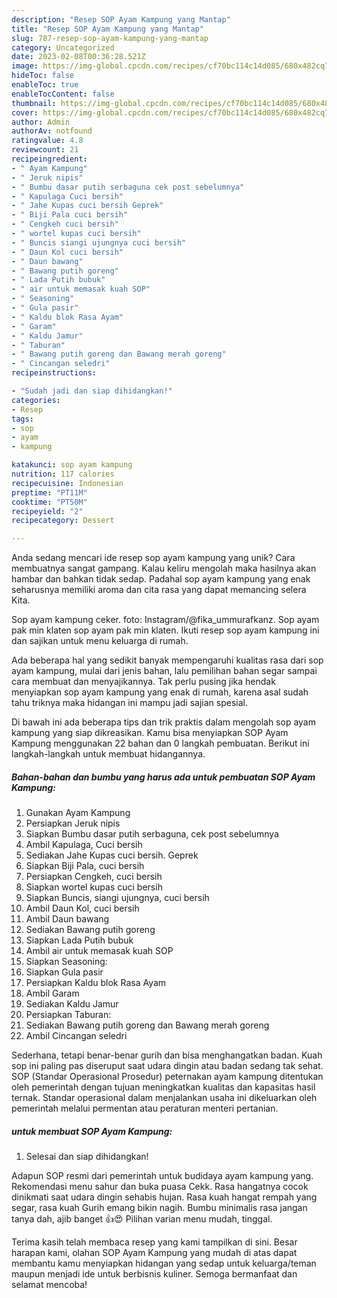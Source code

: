```yaml
---
description: "Resep SOP Ayam Kampung yang Mantap"
title: "Resep SOP Ayam Kampung yang Mantap"
slug: 787-resep-sop-ayam-kampung-yang-mantap
category: Uncategorized
date: 2023-02-08T00:36:28.521Z
image: https://img-global.cpcdn.com/recipes/cf70bc114c14d085/680x482cq70/sop-ayam-kampung-foto-resep-utama.jpg
hideToc: false
enableToc: true
enableTocContent: false
thumbnail: https://img-global.cpcdn.com/recipes/cf70bc114c14d085/680x482cq70/sop-ayam-kampung-foto-resep-utama.jpg
cover: https://img-global.cpcdn.com/recipes/cf70bc114c14d085/680x482cq70/sop-ayam-kampung-foto-resep-utama.jpg
author: Admin
authorAv: notfound
ratingvalue: 4.8
reviewcount: 21
recipeingredient:
- " Ayam Kampung"
- " Jeruk nipis"
- " Bumbu dasar putih serbaguna cek post sebelumnya"
- " Kapulaga Cuci bersih"
- " Jahe Kupas cuci bersih Geprek"
- " Biji Pala cuci bersih"
- " Cengkeh cuci bersih"
- " wortel kupas cuci bersih"
- " Buncis siangi ujungnya cuci bersih"
- " Daun Kol cuci bersih"
- " Daun bawang"
- " Bawang putih goreng"
- " Lada Putih bubuk"
- " air untuk memasak kuah SOP"
- " Seasoning"
- " Gula pasir"
- " Kaldu blok Rasa Ayam"
- " Garam"
- " Kaldu Jamur"
- " Taburan"
- " Bawang putih goreng dan Bawang merah goreng"
- " Cincangan seledri"
recipeinstructions:

- "Sudah jadi dan siap dihidangkan!"
categories:
- Resep
tags:
- sop
- ayam
- kampung

katakunci: sop ayam kampung 
nutrition: 117 calories
recipecuisine: Indonesian
preptime: "PT11M"
cooktime: "PT50M"
recipeyield: "2"
recipecategory: Dessert

---
```





Anda sedang mencari ide resep sop ayam kampung yang unik? Cara membuatnya sangat gampang. Kalau keliru mengolah maka hasilnya akan hambar dan bahkan tidak sedap. Padahal sop ayam kampung yang enak seharusnya memiliki aroma dan cita rasa yang dapat memancing selera Kita.





Sop ayam kampung ceker. foto: Instagram/@fika_ummurafkanz. Sop ayam pak min klaten sop ayam pak min klaten. Ikuti resep sop ayam kampung ini dan sajikan untuk menu keluarga di rumah.

Ada beberapa hal yang sedikit banyak mempengaruhi kualitas rasa dari sop ayam kampung, mulai dari jenis bahan, lalu pemilihan bahan segar sampai cara membuat dan menyajikannya. Tak perlu pusing jika hendak menyiapkan sop ayam kampung yang enak di rumah, karena asal sudah tahu triknya maka hidangan ini mampu jadi sajian spesial.






Di bawah ini ada beberapa tips dan trik praktis dalam mengolah sop ayam kampung yang siap dikreasikan. Kamu bisa menyiapkan SOP Ayam Kampung menggunakan 22 bahan dan 0 langkah pembuatan. Berikut ini langkah-langkah untuk membuat hidangannya.

<!--inarticleads1-->

##### Bahan-bahan dan bumbu yang harus ada untuk pembuatan SOP Ayam Kampung:

1. Gunakan  Ayam Kampung
1. Persiapkan  Jeruk nipis
1. Siapkan  Bumbu dasar putih serbaguna, cek post sebelumnya
1. Ambil  Kapulaga, Cuci bersih
1. Sediakan  Jahe Kupas cuci bersih. Geprek
1. Siapkan  Biji Pala, cuci bersih
1. Persiapkan  Cengkeh, cuci bersih
1. Siapkan  wortel kupas cuci bersih
1. Siapkan  Buncis, siangi ujungnya, cuci bersih
1. Ambil  Daun Kol, cuci bersih
1. Ambil  Daun bawang
1. Sediakan  Bawang putih goreng
1. Siapkan  Lada Putih bubuk
1. Ambil  air untuk memasak kuah SOP
1. Siapkan  Seasoning:
1. Siapkan  Gula pasir
1. Persiapkan  Kaldu blok Rasa Ayam
1. Ambil  Garam
1. Sediakan  Kaldu Jamur
1. Persiapkan  Taburan:
1. Sediakan  Bawang putih goreng dan Bawang merah goreng
1. Ambil  Cincangan seledri


Sederhana, tetapi benar-benar gurih dan bisa menghangatkan badan. Kuah sop ini paling pas diseruput saat udara dingin atau badan sedang tak sehat. SOP (Standar Operasional Prosedur) peternakan ayam kampung ditentukan oleh pemerintah dengan tujuan meningkatkan kualitas dan kapasitas hasil ternak. Standar operasional dalam menjalankan usaha ini dikeluarkan oleh pemerintah melalui permentan atau peraturan menteri pertanian. 

<!--inarticleads2-->

#####  untuk membuat SOP Ayam Kampung:


1. Selesai dan siap dihidangkan!

Adapun SOP resmi dari pemerintah untuk budidaya ayam kampung yang. Rekomendasi menu sahur dan buka puasa Cekk. Rasa hangatnya cocok dinikmati saat udara dingin sehabis hujan. Rasa kuah hangat rempah yang segar, rasa kuah Gurih emang bikin nagih. Bumbu minimalis rasa jangan tanya dah, ajib banget 👍😍 Pilihan varian menu mudah, tinggal. 

Terima kasih telah membaca resep yang kami tampilkan di sini. Besar harapan kami, olahan SOP Ayam Kampung yang mudah di atas dapat membantu kamu menyiapkan hidangan yang sedap untuk keluarga/teman maupun menjadi ide untuk berbisnis kuliner. Semoga bermanfaat dan selamat mencoba!
